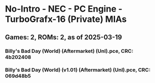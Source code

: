 # No-Intro - NEC - PC Engine - TurboGrafx-16 (Private) MIAs
## Games: 2, ROMs: 2, as of 2025-03-19

### Billy's Bad Day (World) (Aftermarket) (Unl).pce, CRC: 4b202408
### Billy's Bad Day (World) (v1.01) (Aftermarket) (Unl).pce, CRC: 069d48b5
